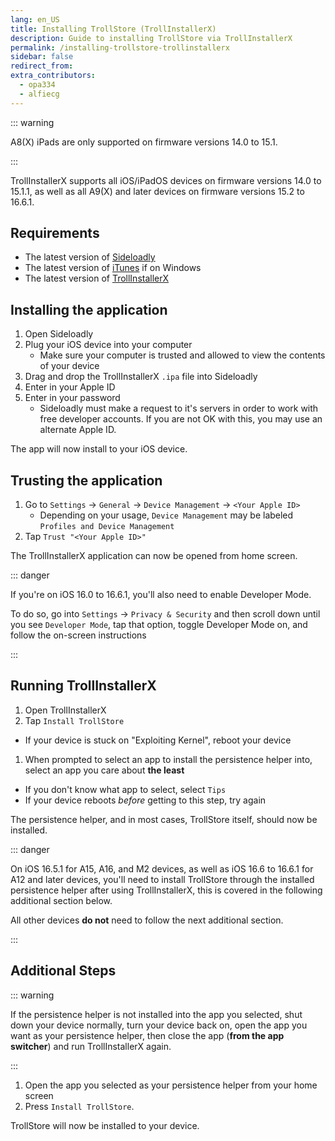 ```yaml
---
lang: en_US
title: Installing TrollStore (TrollInstallerX)
description: Guide to installing TrollStore via TrollInstallerX
permalink: /installing-trollstore-trollinstallerx
sidebar: false
redirect_from:
extra_contributors:
  - opa334
  - alfiecg
---
```


::: warning

A8(X) iPads are only supported on firmware versions 14.0 to 15.1.

:::

TrollInstallerX supports all iOS/iPadOS devices on firmware versions 14.0 to 15.1.1, as well as all A9(X) and later devices on firmware versions 15.2 to 16.6.1.

## Requirements

- The latest version of [Sideloadly](https://sideloadly.io/)
- The latest version of [iTunes](https://www.apple.com/itunes/download/win32) if on Windows
- The latest version of [TrollInstallerX](https://github.com/alfiecg24/TrollInstallerX/releases/latest)

## Installing the application

1. Open Sideloadly
1. Plug your iOS device into your computer
    - Make sure your computer is trusted and allowed to view the contents of your device
1. Drag and drop the TrollInstallerX `.ipa` file into Sideloadly
1. Enter in your Apple ID
1. Enter in your password
    - Sideloadly must make a request to it's servers in order to work with free developer accounts. If you are not OK with this, you may use an alternate Apple ID.

The app will now install to your iOS device.

## Trusting the application

1. Go to `Settings` -> `General` -> `Device Management` -> `<Your Apple ID>`
    - Depending on your usage, `Device Management` may be labeled `Profiles and Device Management`
1. Tap `Trust "<Your Apple ID>"`

The TrollInstallerX application can now be opened from home screen.

::: danger

If you're on iOS 16.0 to 16.6.1, you'll also need to enable Developer Mode.

To do so, go into `Settings` -> `Privacy & Security` and then scroll down until you see `Developer Mode`, tap that option, toggle Developer Mode on, and follow the on-screen instructions

:::

## Running TrollInstallerX

1. Open TrollInstallerX
1. Tap `Install TrollStore`
  - If your device is stuck on "Exploiting Kernel", reboot your device
1. When prompted to select an app to install the persistence helper into, select an app you care about **the least**
  - If you don't know what app to select, select `Tips`
  - If your device reboots *before* getting to this step, try again

The persistence helper, and in most cases, TrollStore itself, should now be installed.

::: danger

On iOS 16.5.1 for A15, A16, and M2 devices, as well as iOS 16.6 to 16.6.1 for A12 and later devices, you'll need to install TrollStore through the installed persistence helper after using TrollInstallerX, this is covered in the following additional section below.

All other devices **do not** need to follow the next additional section.

:::

## Additional Steps

::: warning

If the persistence helper is not installed into the app you selected, shut down your device normally, turn your device back on, open the app you want as your persistence helper, then close the app (**from the app switcher**) and run TrollInstallerX again.

:::

1. Open the app you selected as your persistence helper from your home screen
1. Press `Install TrollStore`.

TrollStore will now be installed to your device.